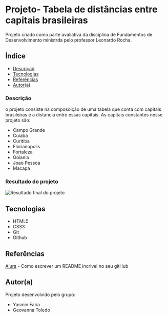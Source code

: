 # Projeto- Tabela de distâncias entre capitais brasileiras
Projeto criado como parte avaliativa da disciplina de Fundamentos de Desenvolvimento ministrda pelo professor Leonardo Rocha.
## Índice
* [Descriçaõ](#Descrição)
* [Tecnologias](#tecnologias)
* [Referências](#referências)
* [Autor(a)](#autora)
 
### Descrição
o projeto consiste na composoição de uma tabela que conta com capitais brasileiras e a distancia entre essas capitais. As capitais constantes nesse projeto são:
 
* Campo Grande
* Cuiabá
* Curitiba
* Florianopolis
* Fortaleza
* Goiania
* Joao Pessoa
* Macapá
### Resultado do projeto
![ Resultado final do projeto]()
 
## Tecnologias
* HTML5
* CSS3
* Git
* Github
 
## Referências
 
[Alura](https://www.alura.com.br/artigos/escrever-bom-readme) - Como escrever um README incrivel no seu gitHub
 
## Autor(a)
Projeto desenvolvido pelo grupo:
* Yasmin Faria
* Geovanna Toledo
